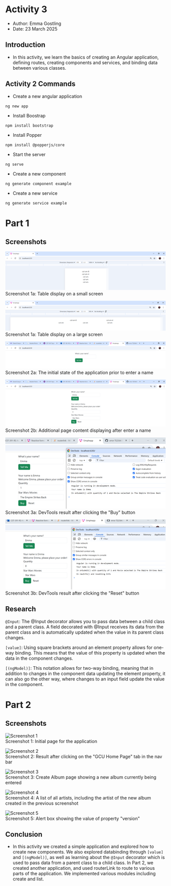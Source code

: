 # Activity 3

- Author:  Emma Gostling
- Date:  23 March 2025

## Introduction

- In this activity, we learn the basics of creating an Angular application, defining routes, creating components and services, and binding data between various classes.

## Activity 2 Commands

- Create a new angular application

```
ng new app
```
- Install Boostrap

```
npm install bootstrap
```

- Install Popper

```
npm install @popperjs/core
```

- Start the server

```
ng serve
```

- Create a new component

```
ng generate component example
```

- Create a new service

```
ng generate service example
```

# Part 1

## Screenshots

![Screenshot 1a](./SmallScreen.png)
<br />
Screenshot 1a: Table display on a small screen

![Screenshot 1b](./LargeScreen.png)
<br />
Screenshot 1a: Table display on a large screen

![Screenshot 2a](./OriginalDisplay.png)
<br />
Screenshot 2a: The initial state of the application prior to enter a name

![Screenshot 2b](./AfterName.png)
<br />
Screenshot 2b: Additional page content displaying after enter a name

![Screenshot 3a](./Buy.png)
<br />
Screenshot 3a: DevTools result after clicking the "Buy" button

![Screenshot 3b](./Reset.png)
<br />
Screenshot 3b: DevTools result after clicking the "Reset" button

## Research

```@Input```: The @Input decorator allows you to pass data between a child class and a parent class. A field decorated with @Input receives its data from the parent class and is automatically updated when the value in its parent class changes.

```[value]```: Using square brackets around an element property allows for one-way binding. This means that the value of this property is updated when the data in the component changes.

```[(ngModel)]```: This notation allows for two-way binding, meaning that in addition to changes in the component data updating the element property, it can also go the other way, where changes to an input field update the value in the component.


# Part 2

## Screenshots

![Screenshot 1](./InitialPage.png)
<br />
Screenshot 1: Initial page for the application

![Screenshot 2](./GCUHome.png)
<br />
Screenshot 2: Result after clicking on the "GCU Home Page" tab in the nav bar

![Screenshot 3](./CreateAlbum.png)
<br />
Screenshot 3: Create Album page showing a new album currently being entered

![Screenshot 4](./ArtistList.png)
<br />
Screenshot 4: A list of all artists, including the artist of the new album created in the previous screenshot

![Screenshot 5](./Version.png)
<br />
Screenshot 5: Alert box showing the value of property "version" 

## Conclusion

- In this activity we created a simple application and explored how to create new components. We also explored databinding through ```[value]``` and ```[(ngModel)]```, as well as learning about the ```@Input``` decorator which is used to pass data from a parent class to a child class. In Part 2, we created another application, and used routerLink to route to various parts of the application. We implemented various modules including create and list.